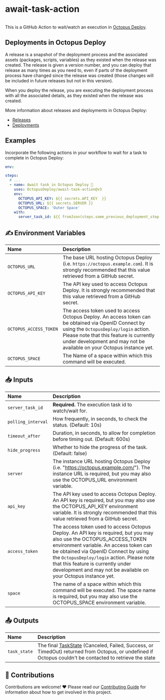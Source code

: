 # await-task-action

<img alt= "" src="https://github.com/OctopusDeploy/deploy-release-untenanted-action/raw/main/assets/github-actions-octopus.png" />

This is a GitHub Action to wait/watch an execution in [Octopus Deploy](https://octopus.com/).

## Deployments in Octopus Deploy

A release is a snapshot of the deployment process and the associated assets (packages, scripts, variables) as they existed when the release was created. The release is given a version number, and you can deploy that release as many times as you need to, even if parts of the deployment process have changed since the release was created (those changes will be included in future releases but not in this version).

When you deploy the release, you are executing the deployment process with all the associated details, as they existed when the release was created.

More information about releases and deployments in Octopus Deploy:

- [Releases](https://octopus.com/docs/releases)
- [Deployments](https://octopus.com/docs/deployments)

## Examples

Incorporate the following actions in your workflow to wait for a task to complete in Octopus Deploy:

```yml
env:

steps:
  # ...
  - name: Await task in Octopus Deploy 🐙
    uses: OctopusDeploy/await-task-action@v3
    env:
      OCTOPUS_API_KEY: ${{ secrets.API_KEY  }}
      OCTOPUS_URL: ${{ secrets.SERVER }}
      OCTOPUS_SPACE: 'Outer Space'
    with:
      server_task_id: ${{ fromJson(steps.some_previous_deployment_step.outputs.server_tasks)[0].serverTaskId }}
```

## ✍️ Environment Variables

| Name                   | Description                                                                                                                                                                                                                                                       |
| :--------------------- | :---------------------------------------------------------------------------------------------------------------------------------------------------------------------------------------------------------------------------------------------------------------- |
| `OCTOPUS_URL`          | The base URL hosting Octopus Deploy (i.e. `https://octopus.example.com`). It is strongly recommended that this value retrieved from a GitHub secret.                                                                                                              |
| `OCTOPUS_API_KEY`      | The API key used to access Octopus Deploy. It is strongly recommended that this value retrieved from a GitHub secret.                                                                                                                                             |
| `OCTOPUS_ACCESS_TOKEN` | The access token used to access Octopus Deploy. An access token can be obtained via OpenID Connect by using the `OctopusDeploy/login` action. Please note that this feature is currently under development and may not be available on your Octopus instance yet. |
| `OCTOPUS_SPACE`        | The Name of a space within which this command will be executed.                                                                                                                                                                                                   |

## 📥 Inputs

| Name               | Description                                                                                                                                                                                                                                                                                                                                                   |
| :----------------- | :------------------------------------------------------------------------------------------------------------------------------------------------------------------------------------------------------------------------------------------------------------------------------------------------------------------------------------------------------------ |
| `server_task_id`   | **Required.** The execution task id to watch/wait for.                                                                                                                                                                                                                                                                                                        |
| `polling_interval` | How frequently, in seconds, to check the status. (Default: 10s)                                                                                                                                                                                                                                                                                               |
| `timeout_after`    | Duration, in seconds, to allow for completion before timing out. (Default: 600s)                                                                                                                                                                                                                                                                              |
| `hide_progress`    | Whether to hide the progress of the task. (Default: false)                                                                                                                                                                                                                                                                                                    |
| `server`           | The instance URL hosting Octopus Deploy (i.e. "https://octopus.example.com/"). The instance URL is required, but you may also use the OCTOPUS_URL environment variable.                                                                                                                                                                                       |
| `api_key`          | The API key used to access Octopus Deploy. An API key is required, but you may also use the OCTOPUS_API_KEY environment variable. It is strongly recommended that this value retrieved from a GitHub secret.                                                                                                                                                  |
| `access_token`     | The access token used to access Octopus Deploy. An API key is required, but you may also use the OCTOPUS_ACCESS_TOKEN environment variable. An access token can be obtained via OpenID Connect by using the `OctopusDeploy/login` action. Please note that this feature is currently under development and may not be available on your Octopus instance yet. |
| `space`            | The name of a space within which this command will be executed. The space name is required, but you may also use the OCTOPUS_SPACE environment variable.                                                                                                                                                                                                      |

## 📤 Outputs

| Name         | Description                                                                                                                                                                                                                                               |
| :----------- | :-------------------------------------------------------------------------------------------------------------------------------------------------------------------------------------------------------------------------------------------------------- |
| `task_state` | The final [TaskState](https://github.com/OctopusDeploy/api-client.ts/blob/main/src/features/serverTasks/taskState.ts) (Canceled, Failed, Success, or TimedOut) returned from Octopus, or undefined if Octopus couldn't be contacted to retrieve the state |

## 🤝 Contributions

Contributions are welcome! :heart: Please read our [Contributing Guide](.github/CONTRIBUTING.md) for information about how to get involved in this project.
